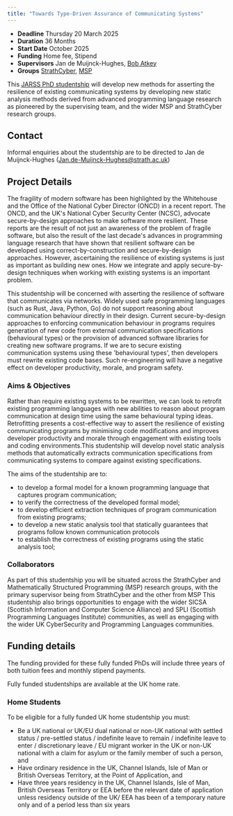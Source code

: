 ```yaml
---
title: "Towards Type-Driven Assurance of Communicating Systems"
---
```



+ **Deadline** Thursday 20 March 2025
+ **Duration** 36 Months
+ **Start Date** October 2025
+ **Funding** Home fee, Stipend
+ **Supervisors** Jan de Muijnck-Hughes, [Bob Atkey](https://bentnib.org/)
+ **Groups** [StrathCyber](https://www.strath.ac.uk/science/computerinformationsciences/strathcyber/), [MSP](https://msp.cis.strath.ac.uk/)

This [JARSS PhD studentship](https://www.strath.ac.uk/studywithus/scholarships/johnandersonresearchstudentshipschemejarss/) will develop new methods for asserting the resilience of existing communicating systems by developing new static analysis methods derived from advanced programming language research as pioneered by the supervising team, and the wider MSP and StrathCyber research groups.

## Contact

Informal enquiries about the studentship are to be directed to Jan de Muijnck-Hughes (Jan.de-Muijnck-Hughes@strath.ac.uk)

## Project Details

The fragility of modern software has been highlighted by the Whitehouse and the Office of the National Cyber Director (ONCD) in a recent report. The ONCD, and the UK's National Cyber Security Center (NCSC), advocate secure-by-design approaches to make software more resilient. These reports are the result of not just an awareness of the problem of fragile software, but also the result of the last decade's advances in programming language research that have shown that resilient software can be developed using correct-by-construction and secure-by-design approaches. However, ascertaining the resilience of existing systems is just as important as building new ones. How we integrate and apply secure-by-design techniques when working with existing systems is an important problem.

This studentship will be concerned with asserting the resilience of software that communicates via networks. Widely used safe programming languages (such as Rust, Java, Python, Go) do not support reasoning about communication behaviour directly in their design. Current secure-by-design approaches to enforcing communication behaviour in programs requires generation of new code from external communication specifications (behavioural types) or the provision of advanced software libraries for creating new software programs. If we are to secure existing communication systems using these 'behavioural types', then developers must rewrite existing code bases. Such re-engineering will have a negative effect on developer productivity, morale, and program safety.

### Aims & Objectives

Rather than require existing systems to be rewritten, we can look to retrofit existing programming languages with new abilities to reason about program communication at design time using the same behavioural typing ideas. Retrofitting presents a cost-effective way to assert the resilience of existing communicating programs by minimising code modifications and improves developer productivity and morale through engagement with existing tools and coding environments.This studentship will develop novel static analysis methods that automatically extracts communication specifications from communicating systems to compare against existing specifications.

The aims of the studentship are to:

+ to develop a formal model for a known programming language that captures program communication;
+ to verify the correctness of the developed formal model;
+ to develop efficient extraction techniques of program communication from existing programs;
+ to develop a new static analysis tool that statically guarantees that programs follow known communication protocols
+ to establish the correctness of existing programs using the static analysis tool;

### Collaborators

As part of this studentship you will be situated across the StrathCyber and Mathematically Structured Programming (MSP) research groups, with the primary supervisor being from StrathCyber and the other from MSP This studentship also brings opportunities to engage with the wider SICSA (Scottish Information and Computer Science Alliance) and SPLI (Scottish Programming Languages Institute) communities, as well as engaging with the wider UK CyberSecurity and Programming Languages communities.

## Funding details

The funding provided for these fully funded PhDs will include three years of both tuition fees and monthly stipend payments.

Fully funded studentships are available at the UK home rate.

### Home Students

To be eligible for a fully funded UK home studentship you must:

+ Be a UK national or UK/EU dual national or non-UK national with settled status / pre-settled status / indefinite leave to remain / indefinite leave to enter / discretionary leave / EU migrant worker in the UK or non-UK national with a claim for asylum or the family member of such a person, and
+ Have ordinary residence in the UK, Channel Islands, Isle of Man or British Overseas Territory, at the Point of Application, and
+ Have three years residency in the UK, Channel Islands, Isle of Man, British Overseas Territory or EEA before the relevant date of application unless residency outside of the UK/ EEA has been of a temporary nature only and of a period less than six years
